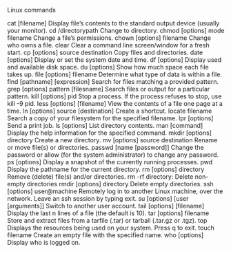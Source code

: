Linux commands

cat [filename]	Display file’s contents to the standard output device (usually your monitor).
cd /directorypath	Change to directory.
chmod [options] mode filename	Change a file’s permissions.
chown [options] filename	Change who owns a file.
clear	Clear a command line screen/window for a fresh start.
cp [options] source destination	Copy files and directories.
date [options]	Display or set the system date and time.
df [options]	Display used and available disk space.
du [options]	Show how much space each file takes up.
file [options] filename	Determine what type of data is within a file.
find [pathname] [expression]	Search for files matching a provided pattern.
grep [options] pattern [filesname]	Search files or output for a particular pattern.
kill [options] pid	Stop a process. If the process refuses to stop, use kill -9 pid.
less [options] [filename]	View the contents of a file one page at a time.
ln [options] source [destination]	Create a shortcut.
locate filename	Search a copy of your filesystem for the specified filename.
lpr [options]	Send a print job.
ls [options]	List directory contents.
man [command]	Display the help information for the specified command.
mkdir [options] directory	Create a new directory.
mv [options] source destination	Rename or move file(s) or directories.
passwd [name [password]]	Change the password or allow (for the system administrator) to change any password.
ps [options]	Display a snapshot of the currently running processes.
pwd	Display the pathname for the current directory.
rm [options] directory	Remove (delete) file(s) and/or directories.
rm -rf directory:  Delete non-empty directories
rmdir [options] directory	Delete empty directories.
ssh [options] user@machine	Remotely log in to another Linux machine, over the network. Leave an ssh session by typing exit.
su [options] [user [arguments]]	Switch to another user account.
tail [options] [filename]	Display the last n lines of a file (the default is 10).
tar [options] filename	Store and extract files from a tarfile (.tar) or tarball (.tar.gz or .tgz).
top	Displays the resources being used on your system. Press q to exit.
touch filename	Create an empty file with the specified name.
who [options]	Display who is logged on.

